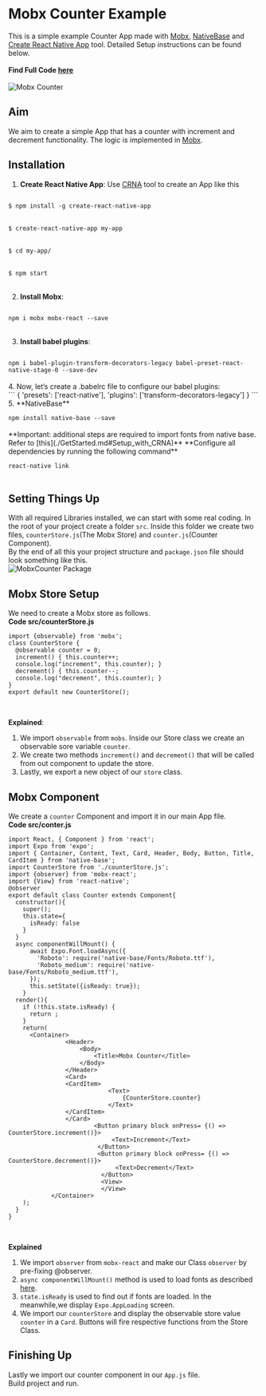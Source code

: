 # Mobx Counter Example
This is a simple example Counter App made with [Mobx](https://github.com/mobxjs/mobx), [NativeBase](https://nativebase.io/) and [Create React Native App](https://github.com/react-community/create-react-native-app) tool. Detailed Setup instructions can be found below. <br />
<br />
**Find Full Code [here](https://github.com/GeekyAnts/native-base-example-mobx-counter)** <br />
<br />
![Mobx Counter](./assets/mobxCounter.gif) <br />

## Aim
We aim to create a simple App that has a counter with increment and decrement functionality. The logic is implemented in [Mobx](https://github.com/mobxjs/mobx). <br />

## Installation

1. **Create React Native App**: Use [CRNA](https://github.com/react-community/create-react-native-app) tool to create an App like this <br />
<code>
$ npm install -g create-react-native-app
</code> <br />
<code>
$ create-react-native-app my-app
</code> <br />
<code>
$ cd my-app/
</code> <br />
<code>
$ npm start
</code> <br />

2. **Install Mobx**: <br />
<code>
npm i mobx mobx-react --save
</code><br />

3. **Install babel plugins**: <br />
<code>
npm i babel-plugin-transform-decorators-legacy babel-preset-react-native-stage-0 --save-dev
</code><br />
4. Now, let’s create a .babelrc file to configure our babel plugins: <br />
```
{
 'presets': ['react-native'],
 'plugins': ['transform-decorators-legacy']
}
```
5. **NativeBase** <br />
<code>
npm install native-base --save
</code> <br />
**Important: additional steps are required to import fonts from native base. Refer to [this](./GetStarted.md#Setup_with_CRNA)**
**Configure all dependencies by running the following command** <br />
<code>
react-native link
</code> <br />

## Setting Things Up

With all required Libraries installed, we can start with some real coding. In the root of your project create a folder <code>src</code>. Inside this folder we create two files, <code>counterStore.js</code>(The Mobx Store) and <code>counter.js</code>(Counter Component). <br />
By the end of all this your project structure and <code>package.json</code> file should look something like this. <br />
![MobxCounter Package](./assets/mobxPackage.png) <br />

## Mobx Store Setup

We need to create a Mobx store as follows. <br />
**Code src/counterStore.js** <br />
<pre class="line-numbers"><code class="language-jsx">import {observable} from 'mobx';
class CounterStore {
  @observable counter = 0;
  increment() { this.counter++;
  console.log("increment", this.counter); }
  decrement() { this.counter--;
  console.log("decrement", this.counter); }
}
export default new CounterStore();
</code></pre><br />

**Explained**: <br />
1. We import <code>observable</code> from <code>mobs</code>. Inside our Store class we create an observable sore variable <code>counter</code>.
2. We create two methods <code>increment()</code> and <code>decrement()</code> that will be called from out component to update the store.
3. Lastly, we export a new object of our <code>store</code> class.

## Mobx Component
We create a <code>counter</code> Component and import it in our main App file.<br />
**Code src/conter.js** <br />
<pre class="line-numbers"><code class="language-jsx">import React, { Component } from 'react';
import Expo from 'expo';
import { Container, Content, Text, Card, Header, Body, Button, Title, CardItem } from 'native-base';
import CounterStore from './counterStore.js';
import {observer} from 'mobx-react';
import {View} from 'react-native';
@observer
export default class Counter extends Component{
  constructor(){
    super();
    this.state={
      isReady: false
    }
  }
  async componentWillMount() {
      await Expo.Font.loadAsync({
        'Roboto': require('native-base/Fonts/Roboto.ttf'),
        'Roboto_medium': require('native-base/Fonts/Roboto_medium.ttf'),
      });
      this.setState({isReady: true});
    }
  render(){
    if (!this.state.isReady) {
      return <Expo.AppLoading />;
    }
    return(
      &lt;Container>
                &lt;Header>
                    &lt;Body>
                        &lt;Title>Mobx Counter&lt;/Title>
                    &lt;/Body>
                &lt;/Header>
                &lt;Card>
                &lt;CardItem>
                            &lt;Text>
                                {CounterStore.counter}
                            &lt;/Text>
                &lt;/CardItem>
                &lt;/Card>
                        &lt;Button primary block onPress= {() => CounterStore.increment()}>
                             &lt;Text>Increment&lt;/Text>
                         &lt;/Button>
                         &lt;Button primary block onPress= {() => CounterStore.decrement()}>
                              &lt;Text>Decrement&lt;/Text>
                          &lt;/Button>
                          &lt;View>
                          &lt;/View>
            &lt;/Container>
    );
  }
}
</code></pre><br />

**Explained** <br />

1. We import <code>observer</code> from <code>mobx-react</code> and make our Class <code>observer</code> by pre-fixing @observer. <br />
2. <code>async componentWillMount()</code> method is used to load fonts as described [here](./GetStarted.md#Setup_with_CRNA). <br />
3. <code>state.isReady</code> is used to find out if fonts are loaded. In the meanwhile,we display <code>Expo.AppLoading</code> screen. <br />
4. We import our <code>counterStore</code> and display the observable store value <code>counter</code> in a <code>Card</code>. Buttons will fire respective functions from the Store Class.

## Finishing Up

Lastly we import our counter component in our <code>App.js</code> file. <br />
Build project and run.
